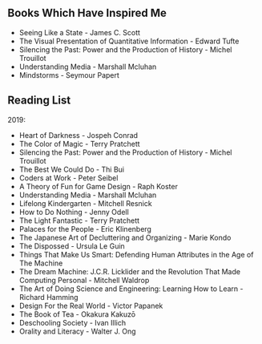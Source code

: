 ## Books Which Have Inspired Me

- Seeing Like a State - James C. Scott
- The Visual Presentation of Quantitative Information - Edward Tufte
- Silencing the Past: Power and the Production of History - Michel Trouillot
- Understanding Media - Marshall Mcluhan
- Mindstorms - Seymour Papert

## Reading List

2019:

- Heart of Darkness - Jospeh Conrad
- The Color of Magic - Terry Pratchett
- Silencing the Past: Power and the Production of History - Michel Trouillot
- The Best We Could Do - Thi Bui
- Coders at Work - Peter Seibel
- A Theory of Fun for Game Design - Raph Koster
- Understanding Media - Marshall Mcluhan
- Lifelong Kindergarten - Mitchell Resnick
- How to Do Nothing - Jenny Odell
- The Light Fantastic - Terry Pratchett
- Palaces for the People - Eric Klinenberg
- The Japanese Art of Decluttering and Organizing - Marie Kondo
- The Dispossed - Ursula Le Guin
- Things That Make Us Smart: Defending Human Attributes in the Age of The Machine
- The Dream Machine: J.C.R. Licklider and the Revolution That Made Computing Personal - Mitchell Waldrop
- The Art of Doing Science and Engineering: Learning How to Learn - Richard Hamming
- Design For the Real World - Victor Papanek
- The Book of Tea - Okakura Kakuzō
- Deschooling Society - Ivan Illich
- Orality and Literacy - Walter J. Ong